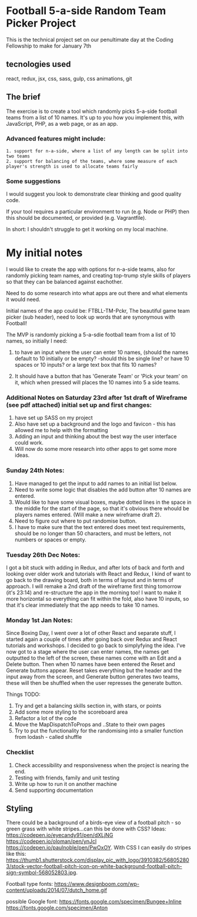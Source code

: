 # Football 5-a-side Random Team Picker Project
This is the technical project set on our penultimate day at the Coding Fellowship to make for January 7th

## tecnologies used
react, redux, jsx, css, sass, gulp, css animations, git

## The brief

The exercise is to create a tool which randomly picks 5-a-side football teams from a list of 10 names.
It's up to you how you implement this, with JavaScript, PHP, as a web page, or as an app.

### Advanced features might include:

    1. support for n-a-side, where a list of any length can be split into two teams
    2. support for balancing of the teams, where some measure of each player's strength is used to allocate teams fairly


### Some suggestions

I would suggest you look to demonstrate clear thinking and good quality code.

If your tool requires a particular environment to run (e.g. Node or PHP) 
then this should be documented, or provided (e.g. Vagrantfile). 

In short: I shouldn't struggle to get it working on my local machine.


# My initial notes

I would like to create the app with options for n-a-side teams, also for randomly picking team names, and creating top-trump style skills of players so that they can be balanced against eachother.

Need to do some research into what apps are out there and what elements it would need.

Initial names of the app could be: FTBLL-TM-Pckr, The beautiful game team picker (sub header), need to look up words that are synonymous with Football!

The MVP is randomly picking a 5-a-sdie football team from a list of 10 names, so initially I need:

1. to have an input where the user can enter 10 names, (should the names default to 10 initially or be empty? 
    -should this be single line? or have 10 spaces or 10 inputs? or a large text box that fits 10 names?

2. It should have a button that has 'Generate Team' or 'Pick your team' on it, which when pressed will places the 10 names into 5 a side teams.

### Additional Notes on Saturday 23rd after 1st draft of Wireframe (see pdf attached) initial set up and first changes:
1. have set up SASS on my project
2. Also have set up a background and the logo and favicon - this has allowed me to help with the formatting
3. Adding an input and thinking about the best way the user interface could work.
4. Will now do some more research into other apps to get some more ideas.

### Sunday 24th Notes:
1. Have managed to get the input to add names to an initial list below.
2. Need to write some logic that disables the add button after 10 names are entered.
3. Would like to have some visual boxes, maybe dotted lines in the space in the middle for the start of the page, so that it's obvious there whould be players names entered. (Will make a new wireframe draft 2).
4. Need to figure out where to put randomise button.
5. I have to make sure that the text entered does meet text requirements, should be no longer than 50 characters, and must be letters, not numbers or spaces or empty.

### Tuesday 26th Dec Notes:
I got a bit stuck with adding in Redux, and after lots of back and forth and looking over older work and tutorials with React and Redux, I kind of want to go back to the drawing board, both in terms of layout and in terms of approach. I will remake a 2nd draft of the wireframe first thing tomorrow (it's 23:14) and re-structure the app in the morning too! I want to make it more horizontal so everything can fit within the fold, also have 10 inputs, so that it's clear immediately that the app needs to take 10 names.

### Monday 1st Jan Notes:
Since Boxing Day, I went over a lot of other React and separate stuff, I started again a couple of times after going back over Redux and React tutorials and workshops. I decided to go back to simplyfying the idea. I've now got to a stage where the user can enter names, the names get outputted to the left of the screen, these names come with an Edit and a Delete button. Then when 10 names have been entered the Reset and Generate buttons appear. Reset takes everything but the header and the input away from the screen, and Generate button generates two teams, these will then be shuffled when the user represses the generate button.

Things TODO:
1. Try and get a balancing skills section in, with stars, or points
2. Add some more styling to the scoreboard area
3. Refactor a lot of the code
4. Move the MapDispatchToProps and ..State to their own pages
5. Try to put the functionality for the randomising into a smaller function from lodash - called shuffle

### Checklist
1. Check accessibility and responsiveness when the project is nearing the end.
2. Testing with friends, family and unit testing
3. Write up how to run it on another machine
4. Send supporting documentation


## Styling
There could be a background of a birds-eye view of a football pitch - so green grass with white stripes...can this be done with CSS? Ideas: https://codepen.io/eyecandy91/pen/dXLjNG  https://codepen.io/oloman/pen/ynJcl  https://codepen.io/paulnoble/pen/PwOxOY. With CSS I can easily do stripes like this: https://thumb1.shutterstock.com/display_pic_with_logo/3910382/568052803/stock-vector-football-pitch-icon-on-white-background-football-pitch-sign-symbol-568052803.jpg.

Football type fonts: https://www.designboom.com/wp-content/uploads/2014/07/dutch_home.gif

possible Google font: https://fonts.google.com/specimen/Bungee+Inline  https://fonts.google.com/specimen/Anton  

